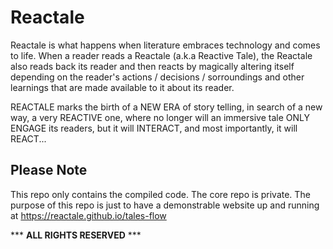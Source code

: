 # Reactale
Reactale is what happens when literature embraces technology and comes to life. When a reader reads a Reactale (a.k.a Reactive Tale), the Reactale also reads back its reader and then reacts by magically altering itself depending on the reader's actions / decisions / sorroundings and other learnings that are made available to it about its reader.

REACTALE marks the birth of a NEW ERA of story telling, in search of a new way, a very REACTIVE one, where no longer will an immersive tale ONLY ENGAGE its readers, but it will INTERACT, and most importantly, it will REACT...

## Please Note
This repo only contains the compiled code. The core repo is private. The purpose of this repo is just to have a demonstrable website up and running at https://reactale.github.io/tales-flow



*** **ALL RIGHTS RESERVED** ***

